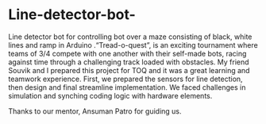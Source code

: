 # Line-detector-bot-
Line detector bot for controlling bot over a maze consisting of black, white lines and ramp in Arduino .“Tread-o-quest”, is an exciting tournament where teams of 3/4 compete with one another with their self-made bots, racing against time through a challenging track loaded with obstacles. My friend Souvik and I prepared this project for TOQ and it was a great learning and teamwork experience. First, we prepared the sensors for line detection, then design and final streamline implementation. We faced challenges in simulation and synching coding logic with hardware elements.

Thanks to our mentor, Ansuman Patro for guiding us.
